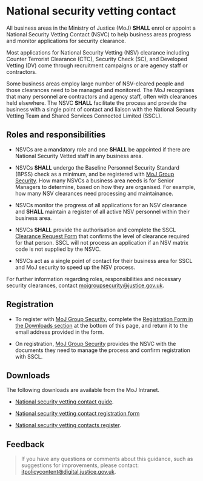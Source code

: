 # National security vetting contact

All business areas in the Ministry of Justice \(MoJ\) **SHALL** enrol or appoint a National Security Vetting Contact \(NSVC\) to help business areas progress and monitor applications for security clearance.

Most applications for National Security Vetting \(NSV\) clearance including Counter Terrorist Clearance \(CTC\), Security Check \(SC\), and Developed Vetting \(DV\) come through recruitment campaigns or are agency staff or contractors.

Some business areas employ large number of NSV-cleared people and those clearances need to be managed and monitored. The MoJ recognises that many personnel are contractors and agency staff, often with clearances held elsewhere. The NSVC **SHALL** facilitate the process and provide the business with a single point of contact and liaison with the National Security Vetting Team and Shared Services Connected Limited \(SSCL\).

## Roles and responsibilities

-   NSVCs are a mandatory role and one **SHALL** be appointed if there are National Security Vetted staff in any business area.

-   NSVCs **SHALL** undergo the Baseline Personnel Security Standard \(BPSS\) check as a minimum, and be registered with [MoJ Group Security](mailto:mojgroupsecurity@justice.gov.uk). How many NSVCs a business area needs is for Senior Managers to determine, based on how they are organised. For example, how many NSV clearances need processing and maintainance.

-   NSVCs monitor the progress of all applications for an NSV clearance and **SHALL** maintain a register of all active NSV personnel within their business area.

-   NSVCs **SHALL** provide the authorisation and complete the SSCL [Clearance Request Form](https://moj.myhub.sscl.com/fast-forms/forms-a-z) that confirms the level of clearance required for that person. SSCL will not process an application if an NSV matrix code is not supplied by the NSVC.

-   NSVCs act as a single point of contact for their business area for SSCL and MoJ security to speed up the NSV process.


For further information regarding roles, responsibilities and necessary security clearances, contact [mojgroupsecurity@justice.gov.uk](mailto:mojgroupsecurity@justice.gov.uk).

## Registration

-   To register with [MoJ Group Security](mailto:mojgroupsecurity@justice.gov.uk), complete the [Registration Form in the Downloads section](#downloads) at the bottom of this page, and return it to the email address provided in the form.

-   On registration, [MoJ Group Security](mailto:mojgroupsecurity@justice.gov.uk) provides the NSVC with the documents they need to manage the process and confirm registration with SSCL.


## Downloads

The following downloads are available from the MoJ Intranet.

-   [National security vetting contact guide](https://intranet.justice.gov.uk/documents/2016/08/national-security-vetting-contact-guide.doc).

-   [National security vetting contact registration form](./gs/NSVC_Registration_Form.docx)

-   [National security vetting contacts register](https://intranet.justice.gov.uk/documents/2019/08/national-security-vetting-contacts-register.xlsx).


## Feedback

> If you have any questions or comments about this guidance, such as suggestions for improvements, please contact: [itpolicycontent@digital.justice.gov.uk](mailto:itpolicycontent@digital.justice.gov.uk).


